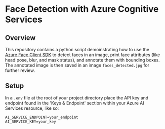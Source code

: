 # Face Detection with Azure Cognitive Services

## Overview
This repository contains a python script demoinstrating how to use the [Azure Face Client SDK](https://learn.microsoft.com/en-us/python/api/overview/azure/ai-vision-face-readme?view=azure-python-preview) to detect faces in an image, print face attributes (like head pose, blur, and mask status), and annotate them with bounding boxes. The annotated image is then saved in an image `faces_detected.jpg` for further review.

## Setup

In a `.env` file at the root of your project directory place the API key and endpoint found in the 'Keys & Endpoint' section within your Azure AI Services resource, like so:

```
AI_SERVICE_ENDPOINT=your_endpoint
AI_SERVICE_KEY=your_key
```

